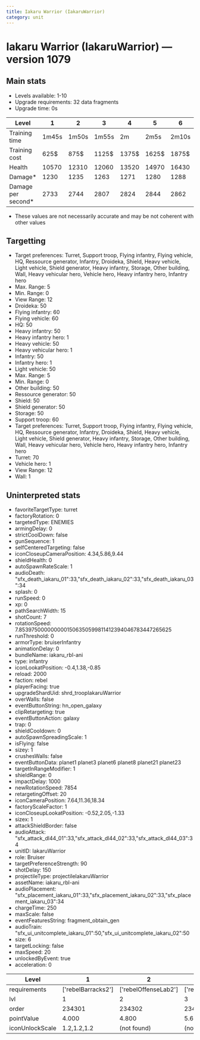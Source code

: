 ```yaml
---
title: Iakaru Warrior (IakaruWarrior)
category: unit
---
```


# Iakaru Warrior (IakaruWarrior) — version 1079

## Main stats

  * Levels available: 1-10
  * Upgrade requirements: 32 data fragments
  * Upgrade time: 0s

|Level             |1    |2    |3    |4    |5    |6    |7    |8    |9    |10   |
|------------------|-----|-----|-----|-----|-----|-----|-----|-----|-----|-----|
|Training time     |1m45s|1m50s|1m55s|2m   |2m5s |2m10s|2m15s|2m20s|2m25s|2m30s|
|Training cost     |625$ |875$ |1125$|1375$|1625$|1875$|2125$|2500$|2625$|2875$|
|Health            |10570|12310|12060|13520|14970|16430|17950|19440|20930|23880|
|Damage*           |1230 |1235 |1263 |1271 |1280 |1288 |1346 |1380 |1413 |1454 |
|Damage per second*|2733 |2744 |2807 |2824 |2844 |2862 |2991 |3067 |3140 |3231 |

* These values are not necessarily accurate and may be not coherent with other values

## Targetting

  * Target preferences: Turret, Support troop, Flying infantry, Flying vehicle, HQ, Ressource generator, Infantry, Droideka, Shield, Heavy vehicle, Light vehicle, Shield generator, Heavy infantry, Storage, Other building, Wall, Heavy vehicular hero, Vehicle hero, Heavy infantry hero, Infantry hero
  * Max. Range: 5
  * Min. Range: 0
  * View Range: 12
  * Droideka: 50
  * Flying infantry: 60
  * Flying vehicle: 60
  * HQ: 50
  * Heavy infantry: 50
  * Heavy infantry hero: 1
  * Heavy vehicle: 50
  * Heavy vehicular hero: 1
  * Infantry: 50
  * Infantry hero: 1
  * Light vehicle: 50
  * Max. Range: 5
  * Min. Range: 0
  * Other building: 50
  * Ressource generator: 50
  * Shield: 50
  * Shield generator: 50
  * Storage: 50
  * Support troop: 60
  * Target preferences: Turret, Support troop, Flying infantry, Flying vehicle, HQ, Ressource generator, Infantry, Droideka, Shield, Heavy vehicle, Light vehicle, Shield generator, Heavy infantry, Storage, Other building, Wall, Heavy vehicular hero, Vehicle hero, Heavy infantry hero, Infantry hero
  * Turret: 70
  * Vehicle hero: 1
  * View Range: 12
  * Wall: 1

## Uninterpreted stats

  * favoriteTargetType: turret
  * factoryRotation: 0
  * targetedType: ENEMIES
  * armingDelay: 0
  * strictCoolDown: false
  * gunSequence: 1
  * selfCenteredTargeting: false
  * iconCloseupCameraPosition: 4.34,5.86,9.44
  * shieldHealth: 0
  * autoSpawnRateScale: 1
  * audioDeath: "sfx_death_iakaru_01":33,"sfx_death_iakaru_02":33,"sfx_death_iakaru_03":34
  * splash: 0
  * runSpeed: 0
  * xp: 0
  * pathSearchWidth: 15
  * shotCount: 7
  * rotationSpeed: 7.8539750000000001506350599811412394046783447265625
  * runThreshold: 0
  * armorType: bruiserInfantry
  * animationDelay: 0
  * bundleName: iakaru_rbl-ani
  * type: infantry
  * iconLookatPosition: -0.4,1.38,-0.85
  * reload: 2000
  * faction: rebel
  * playerFacing: true
  * upgradeShardUid: shrd_troopIakaruWarrior
  * overWalls: false
  * eventButtonString: hn_open_galaxy
  * clipRetargeting: true
  * eventButtonAction: galaxy
  * trap: 0
  * shieldCooldown: 0
  * autoSpawnSpreadingScale: 1
  * isFlying: false
  * sizey: 1
  * crushesWalls: false
  * eventButtonData: planet1 planet3 planet6 planet8 planet21 planet23
  * targetInRangeModifier: 1
  * shieldRange: 0
  * impactDelay: 1000
  * newRotationSpeed: 7854
  * retargetingOffset: 20
  * iconCameraPosition: 7.64,11.36,18.34
  * factoryScaleFactor: 1
  * iconCloseupLookatPosition: -0.52,2.05,-1.33
  * sizex: 1
  * attackShieldBorder: false
  * audioAttack: "sfx_attack_dl44_01":33,"sfx_attack_dl44_02":33,"sfx_attack_dl44_03":34
  * unitID: IakaruWarrior
  * role: Bruiser
  * targetPreferenceStrength: 90
  * shotDelay: 150
  * projectileType: projectileIakaruWarrior
  * assetName: iakaru_rbl-ani
  * audioPlacement: "sfx_placement_iakaru_01":33,"sfx_placement_iakaru_02":33,"sfx_placement_iakaru_03":34
  * chargeTime: 250
  * maxScale: false
  * eventFeaturesString: fragment_obtain_gen
  * audioTrain: "sfx_ui_unitcomplete_iakaru_01":50,"sfx_ui_unitcomplete_iakaru_02":50
  * size: 6
  * targetLocking: false
  * maxSpeed: 20
  * unlockedByEvent: true
  * acceleration: 0

|Level          |1                 |2                   |3                   |4                   |5                   |6                   |7                   |8                   |9                   |10                   |
|---------------|------------------|--------------------|--------------------|--------------------|--------------------|--------------------|--------------------|--------------------|--------------------|---------------------|
|requirements   |['rebelBarracks2']|['rebelOffenseLab2']|['rebelOffenseLab3']|['rebelOffenseLab4']|['rebelOffenseLab5']|['rebelOffenseLab6']|['rebelOffenseLab7']|['rebelOffenseLab8']|['rebelOffenseLab9']|['rebelOffenseLab10']|
|lvl            |1                 |2                   |3                   |4                   |5                   |6                   |7                   |8                   |9                   |10                   |
|order          |234301            |234302              |234303              |234304              |234305              |234306              |234307              |234308              |234309              |234310               |
|pointValue     |4.000             |4.800               |5.600               |6.400               |7.200               |8.000               |8.800               |9.600               |10.400              |12.000               |
|iconUnlockScale|1.2,1.2,1.2       |(not found)         |(not found)         |(not found)         |(not found)         |(not found)         |(not found)         |(not found)         |(not found)         |(not found)          |

